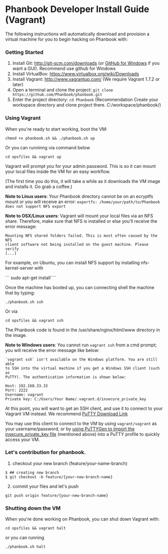 # Phanbook Developer Install Guide (Vagrant)


The following instructions will automatically download and provision a virtual machine for you to begin hacking
on Phanbook with:

### Getting Started

1. Install Git: http://git-scm.com/downloads (or [GitHub for Windows](http://windows.github.com/) if you want a GUI). Recommend use github for Windows
2. Install VirtualBox: https://www.virtualbox.org/wiki/Downloads
3. Install Vagrant: http://www.vagrantup.com/ (We require Vagrant 1.7.2 or later)
4. Open a terminal and clone the project: `git clone https://github.com/Phanbook/phanbook.git`
5. Enter the project directory: `cd Phanbook` (Recommendation Create your workspace directory and clone project there. C:/workspace/phanbook/)

### Using Vagrant

When you're ready to start working, boot the VM:

```
chmod +x phanbook.sh && ./phanbook.sh up
```
Or you can runninng via command below

```
cd opsfiles && vagrant up
```

Vagrant will prompt you for your admin password. This is so it can mount your local files inside the VM for an easy workflow.

(The first time you do this, it will take a while as it downloads the VM image and installs it. Go grab a coffee.)

**Note to Linux users**: Your Phanbook directory cannot be on an ecryptfs mount or you will receive an error: `exportfs: /home/your/path/to/Phanbook does not support NFS export`

**Note to OSX/Linux users**: Vagrant will mount your local files via an NFS share. Therefore, make sure that NFS is installed or else you'll receive the error message:

```
Mounting NFS shared folders failed. This is most often caused by the NFS
client software not being installed on the guest machine. Please verify
[...]
```

For example, on Ubuntu, you can install NFS support by installing nfs-kernel-server with

``` sudo apt-get install````

Once the machine has booted up, you can connecting shell the machine that by typing:

```
./phanbook.sh ssh
```
Or via 

```
cd opsfiles && vagrant ssh
```

The Phanbook code is found in the /usr/share/nginx/html/www directory in the image.

**Note to Windows users**: You cannot run ```vagrant ssh``` from a cmd prompt; you will receive the error message like below:

```
`vagrant ssh` isn't available on the Windows platform. You are still able
to SSH into the virtual machine if you get a Windows SSH client (such as
PuTTY). The authentication information is shown below:

Host: 192.168.33.33
Port: 2222
Username: vagrant
Private key: C:/Users/Your Name/.vagrant.d/insecure_private_key
```

At this point, you will want to get an SSH client, and use it to connect to your Vagrant VM instead. We recommend [PuTTY Download Link](http://www.chiark.greenend.org.uk/~sgtatham/putty/download.html)

You may use this client to connect to the VM by using ```vagrant/vagrant``` as your username/password, or by [using
PuTTYGen to import the insecure_private_key file](http://jason.sharonandjason.com/key_based_putty_logins_mini_how_to.htm)
(mentioned above) into a PuTTY profile to quickly access your VM.


### Let's contribution for phanbook.
1. checkout your new branch (feature/your-name-branch)

```
$ ## creating new branch
$ git checkout -b feature/{your-new-branch-name}
```
2. commit your files and let's push

```
git push origin feature/{your-new-branch-name}
```

### Shutting down the VM

When you're done working on Phanbook, you can shut down Vagrant with:

```
cd opsfiles && vagrant halt
```

or you can running 

```
./phanbook.sh halt
```
